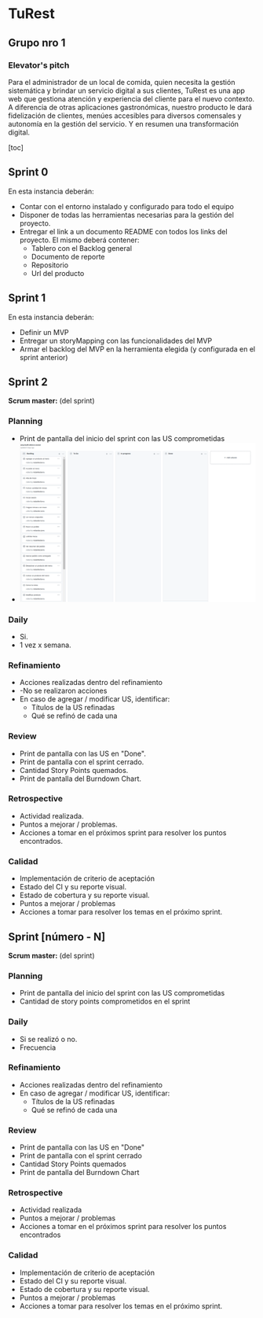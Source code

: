 # TuRest

## Grupo nro 1

### Elevator's pitch

Para el administrador de un local de comida, quien necesita la gestión sistemática y brindar un servicio digital a sus clientes, TuRest es una app web que gestiona atención y experiencia del cliente para el nuevo contexto. A diferencia de otras aplicaciones gastronómicas, nuestro producto le dará fidelización de clientes, menúes accesibles para diversos comensales y autonomía en la gestión del servicio. Y en resumen una transformación digital.

<!-- TOC -->
[toc]
<!-- /TOC -->

## Sprint 0

En esta instancia deberán:

- Contar con el entorno instalado y configurado para todo el equipo
- Disponer de todas las herramientas necesarias para la gestión del proyecto.
- Entregar el link a un documento README con todos los links del proyecto. El mismo deberá contener:
  - Tablero con el Backlog general
  - Documento de reporte
  - Repositorio
  - Url del producto

## Sprint 1

En esta instancia deberán:

- Definir un MVP
- Entregar un storyMapping con las funcionalidades del MVP
- Armar el backlog del MVP en la herramienta elegida (y configurada en el sprint anterior)

## Sprint 2

**Scrum master:** (del sprint)

### Planning

- Print de pantalla del inicio del sprint con las US comprometidas
- ![](https://github.com/LeaTex/unq-iisoft-2021c1-turest/blob/main/docs/Sprint2_unq-iisoft-2021c1-turest00.png)

### Daily

- Si.
- 1 vez x semana.

### Refinamiento

- Acciones realizadas dentro del refinamiento
- -No se realizaron acciones
- En caso de agregar / modificar US, identificar:
  - Títulos de la US refinadas
  - Qué se refinó de cada una

### Review

- Print de pantalla con las US en "Done".
- Print de pantalla con el sprint cerrado.
- Cantidad Story Points quemados.
- Print de pantalla del Burndown Chart.

### Retrospective

- Actividad realizada.
- Puntos a mejorar / problemas.
- Acciones a tomar en el próximos sprint para resolver los puntos encontrados.

### Calidad

- Implementación de criterio de aceptación
- Estado del CI y su reporte visual.
- Estado de cobertura y su reporte visual.
- Puntos a mejorar / problemas
- Acciones a tomar para resolver los temas en el próximo sprint.


## Sprint [número - N]

**Scrum master:** (del sprint)

### Planning

- Print de pantalla del inicio del sprint con las US comprometidas
- Cantidad de story points comprometidos en el sprint

### Daily

- Si se realizó o no.
- Frecuencia

### Refinamiento

- Acciones realizadas dentro del refinamiento
- En caso de agregar / modificar US, identificar:
  - Títulos de la US refinadas
  - Qué se refinó de cada una

### Review

- Print de pantalla con las US en "Done"
- Print de pantalla con el sprint cerrado
- Cantidad Story Points quemados
- Print de pantalla del Burndown Chart

### Retrospective

- Actividad realizada
- Puntos a mejorar / problemas
- Acciones a tomar en el próximos sprint para resolver los puntos encontrados

### Calidad

- Implementación de criterio de aceptación
- Estado del CI y su reporte visual.
- Estado de cobertura y su reporte visual.
- Puntos a mejorar / problemas
- Acciones a tomar para resolver los temas en el próximo sprint.

